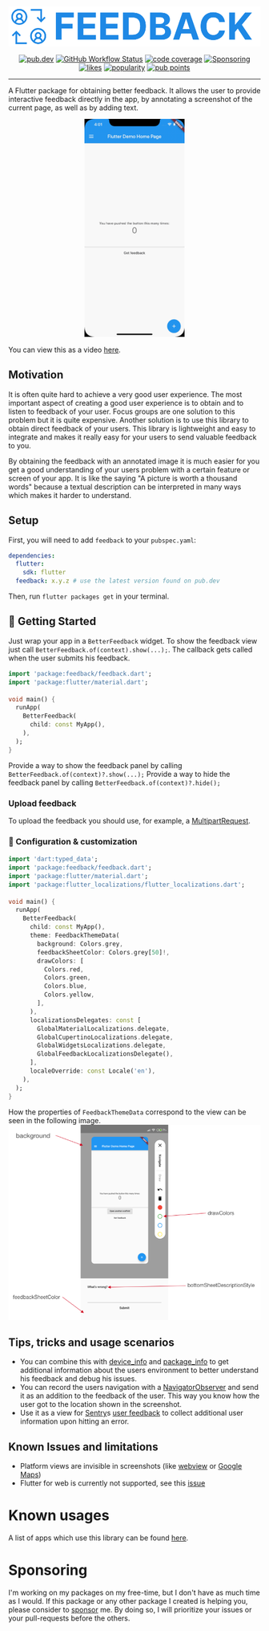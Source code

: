 <p align="center">
  <img src="img/feedback.png" max-height="100" alt="Feedback" />
</p>

<p align="center">
  <a href="https://pub.dartlang.org/packages/feedback"><img src="https://img.shields.io/pub/v/feedback.svg" alt="pub.dev"></a>
  <a href="https://github.com/ueman/feedback/actions?query=workflow%3Aflutter"><img src="https://github.com/ueman/feedback/workflows/flutter/badge.svg?branch=master" alt="GitHub Workflow Status"></a>
  <a href="https://codecov.io/gh/ueman/feedback"><img src="https://codecov.io/gh/ueman/feedback/branch/master/graph/badge.svg" alt="code coverage"></a>
  <a href="https://github.com/ueman#sponsor-me"><img src="https://img.shields.io/github/sponsors/ueman" alt="Sponsoring"></a>
  <a href="https://pub.dev/packages/feedback/score"><img src="https://badges.bar/feedback/likes" alt="likes"></a>
  <a href="https://pub.dev/packages/feedback/score"><img src="https://badges.bar/feedback/popularity" alt="popularity"></a>
  <a href="https://pub.dev/packages/feedback/score"><img src="https://badges.bar/feedback/pub%20points" alt="pub points"></a>
</p>

---

A Flutter package for obtaining better feedback. It allows the user to provide interactive feedback 
directly in the app, by annotating a screenshot of the current page, as well as by adding text.

<p align="center">
  <img src="img/example_0.1.0-beta.gif" width="200" alt="Example Image">
</p>

You can view this as a video [here](img/movie.mp4).

## Motivation

It is often quite hard to achieve a very good user experience. The most important
aspect of creating a good user experience is to obtain and to listen to feedback
of your user. Focus groups are one solution to this problem but it is quite expensive. Another solution is to use this library to obtain direct feedback
of your users. This library is lightweight and easy to integrate and makes it
really easy for your users to send valuable feedback to you.

By obtaining the feedback with an annotated image it is much easier for you
get a good understanding of your users problem with a certain feature or screen
of your app. It is like the saying "A picture is worth a thousand words" because
a textual description can be interpreted in many ways which makes it harder to
understand.

## Setup

First, you will need to add `feedback` to your `pubspec.yaml`:

```yaml
dependencies:
  flutter:
    sdk: flutter
  feedback: x.y.z # use the latest version found on pub.dev
```

Then, run `flutter packages get` in your terminal.

## 🚀 Getting Started

Just wrap your app in a `BetterFeedback` widget.
To show the feedback view just call `BetterFeedback.of(context).show(...);`.
The callback gets called when the user submits his feedback. 

```dart
import 'package:feedback/feedback.dart';
import 'package:flutter/material.dart';

void main() {
  runApp(
    BetterFeedback(
      child: const MyApp(),
    ),
  );
}
```

Provide a way to show the feedback panel by calling `BetterFeedback.of(context)?.show(...);`
Provide a way to hide the feedback panel by calling  `BetterFeedback.of(context)?.hide();` 

### Upload feedback

To upload the feedback you should use, for example, a [MultipartRequest](https://pub.dev/documentation/http/latest/http/MultipartRequest-class.html).

### 🎨 Configuration & customization

```dart
import 'dart:typed_data';
import 'package:feedback/feedback.dart';
import 'package:flutter/material.dart';
import 'package:flutter_localizations/flutter_localizations.dart';

void main() {
  runApp(
    BetterFeedback(
      child: const MyApp(),
      theme: FeedbackThemeData(
        background: Colors.grey,
        feedbackSheetColor: Colors.grey[50]!,
        drawColors: [
          Colors.red,
          Colors.green,
          Colors.blue,
          Colors.yellow,
        ],
      ),
      localizationsDelegates: const [
        GlobalMaterialLocalizations.delegate,
        GlobalCupertinoLocalizations.delegate,
        GlobalWidgetsLocalizations.delegate,
        GlobalFeedbackLocalizationsDelegate(),
      ],
      localeOverride: const Locale('en'),
    ),
  );
}
```
How the properties of `FeedbackThemeData` correspond to the view can be seen in the following image. 
<img src="img/theme_description.png" max-height="400" alt="Theme Usages">

## Tips, tricks and usage scenarios

- You can combine this with [device_info](https://pub.dev/packages/device_info)
and [package_info](https://pub.dev/packages/package_info) to 
get additional information about the users environment to better understand
his feedback and debug his issues. 
- You can record the users navigation with a [NavigatorObserver](https://api.flutter.dev/flutter/widgets/NavigatorObserver-class.html) and send it as an addition to the 
feedback of the user. This way you know how the user got to the location shown
in the screenshot.
- Use it as a view for [Sentry](https://sentry.io/)s [user feedback](https://docs.sentry.io/enriching-error-data/user-feedback/?platform=browser) to collect additional user 
information upon hitting an error.

## Known Issues and limitations

- Platform views are invisible in screenshots (like [webview](https://pub.dev/packages/webview_flutter) or [Google Maps](https://pub.dev/packages/google_maps_flutter))
- Flutter for web is currently not supported, see this [issue](https://github.com/ueman/feedback/issues/13)

# Known usages

A list of apps which use this library can be found [here](usages.md).

# Sponsoring

I'm working on my packages on my free-time, but I don't have as much time as I would. If this package or any other package I created is helping you, please consider to [sponsor](https://github.com/ueman#sponsor-me) me. By doing so, I will prioritize your issues or your pull-requests before the others.
